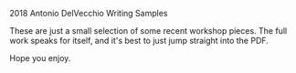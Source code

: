 2018 Antonio DelVecchio Writing Samples

These are just a small selection of some recent workshop pieces. The full work speaks for itself, and it's best to just jump straight into the PDF.

Hope you enjoy.


